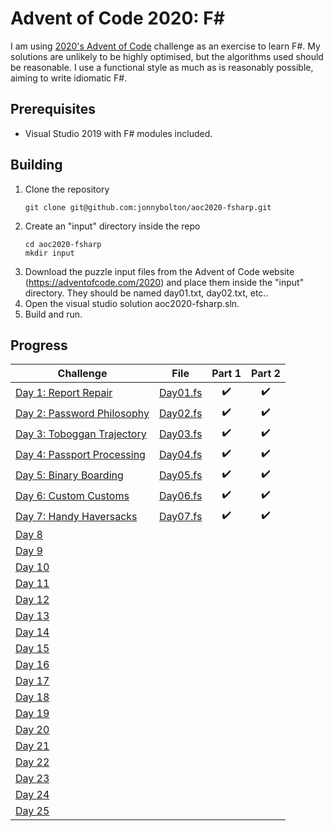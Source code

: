 # Advent of Code 2020: F# 
I am using [2020's Advent of Code](https://adventofcode.com/) challenge as an exercise to learn F#.
My solutions are unlikely to be highly optimised, but the algorithms used should be reasonable.
I use a functional style as much as is reasonably possible, aiming to write idiomatic F#.

## Prerequisites
- Visual Studio 2019 with F# modules included.

## Building
1. Clone the repository
   ```
   git clone git@github.com:jonnybolton/aoc2020-fsharp.git
   ```
2. Create an "input" directory inside the repo
   ```
   cd aoc2020-fsharp
   mkdir input
   ```
3. Download the puzzle input files from the Advent of Code website (https://adventofcode.com/2020) and place them inside the "input" directory. They should be named day01.txt, day02.txt, etc..
4. Open the visual studio solution aoc2020-fsharp.sln.
5. Build and run.

## Progress
| Challenge                                                           | File                                | Part 1 | Part 2 |
|---------------------------------------------------------------------|-------------------------------------|:------:|:------:|
| [Day 1: Report Repair](https://adventofcode.com/2020/day/1)         | [Day01.fs](aoc2020-fsharp/Day01.fs) | ✔️     | ✔️     |
| [Day 2: Password Philosophy](https://adventofcode.com/2020/day/2)   | [Day02.fs](aoc2020-fsharp/Day02.fs) | ✔️     | ✔️     |
| [Day 3: Toboggan Trajectory](https://adventofcode.com/2020/day/3)   | [Day03.fs](aoc2020-fsharp/Day03.fs) | ✔️     | ✔️     |
| [Day 4: Passport Processing](https://adventofcode.com/2020/day/4)   | [Day04.fs](aoc2020-fsharp/Day04.fs) | ✔️     | ✔️     |
| [Day 5: Binary Boarding](https://adventofcode.com/2020/day/5)       | [Day05.fs](aoc2020-fsharp/Day05.fs) | ✔️     | ✔️     |
| [Day 6: Custom Customs](https://adventofcode.com/2020/day/6)        | [Day06.fs](aoc2020-fsharp/Day06.fs) | ✔️     | ✔️     |
| [Day 7: Handy Haversacks](https://adventofcode.com/2020/day/7)      | [Day07.fs](aoc2020-fsharp/Day07.fs) | ✔️     | ✔️     |
| [Day 8](https://adventofcode.com/2020/day/8)   |                                     |        |        |
| [Day 9](https://adventofcode.com/2020/day/9)   |                                     |        |        |
| [Day 10](https://adventofcode.com/2020/day/10) |                                     |        |        |
| [Day 11](https://adventofcode.com/2020/day/11) |                                     |        |        |
| [Day 12](https://adventofcode.com/2020/day/12) |                                     |        |        |
| [Day 13](https://adventofcode.com/2020/day/13) |                                     |        |        |
| [Day 14](https://adventofcode.com/2020/day/14) |                                     |        |        |
| [Day 15](https://adventofcode.com/2020/day/15) |                                     |        |        |
| [Day 16](https://adventofcode.com/2020/day/16) |                                     |        |        |
| [Day 17](https://adventofcode.com/2020/day/17) |                                     |        |        |
| [Day 18](https://adventofcode.com/2020/day/18) |                                     |        |        |
| [Day 19](https://adventofcode.com/2020/day/19) |                                     |        |        |
| [Day 20](https://adventofcode.com/2020/day/20) |                                     |        |        |
| [Day 21](https://adventofcode.com/2020/day/21) |                                     |        |        |
| [Day 22](https://adventofcode.com/2020/day/22) |                                     |        |        |
| [Day 23](https://adventofcode.com/2020/day/23) |                                     |        |        |
| [Day 24](https://adventofcode.com/2020/day/24) |                                     |        |        |
| [Day 25](https://adventofcode.com/2020/day/25) |                                     |        |        |
